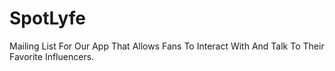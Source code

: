 # SpotLyfe
Mailing List For Our App That Allows Fans To Interact With And Talk To Their Favorite Influencers.
